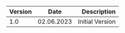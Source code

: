 | Version       | Date           | Description  |
| ------------- |:-------------:| -----:|
| 1.0      | 02.06.2023 | Initial Version |
